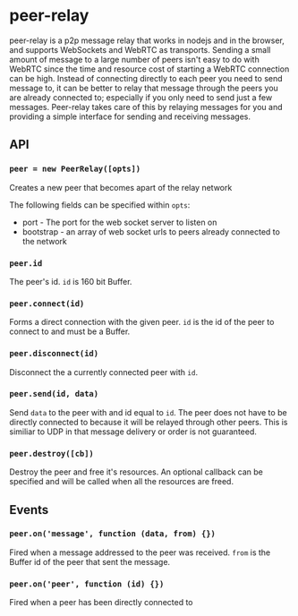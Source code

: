 # peer-relay

peer-relay is a p2p message relay that works in nodejs and in the browser, and supports WebSockets and WebRTC as transports. Sending a small amount of message to a large number of peers isn't easy to do with WebRTC since the time and resource cost of starting a WebRTC connection can be high. Instead of connecting directly to each peer you need to send message to, it can be better to relay that message through the peers you are already connected to; especially if you only need to send just a few messages. Peer-relay takes care of this by relaying messages for you and providing a simple interface for sending and receiving messages.

## API

### `peer = new PeerRelay([opts])`

Creates a new peer that becomes apart of the relay network

The following fields can be specified within `opts`:
 * port - The port for the web socket server to listen on
 * bootstrap - an array of web socket urls to peers already connected to the network

### `peer.id`

The peer's id. `id` is 160 bit Buffer.

### `peer.connect(id)`

Forms a direct connection with the given peer. `id` is the id of the peer to connect to and must be a Buffer.

### `peer.disconnect(id)`

Disconnect the a currently connected peer with `id`. 

### `peer.send(id, data)`

Send `data` to the peer with and id equal to `id`. The peer does not have to be directly connected to because it will be relayed through other peers. This is similiar to UDP in that message delivery or order is not guaranteed.

### `peer.destroy([cb])`

Destroy the peer and free it's resources. An optional callback can be specified and will be called when all the resources are freed.

## Events

### `peer.on('message', function (data, from) {})`

Fired when a message addressed to the peer was received. `from` is the Buffer id of the peer that sent the message.

### `peer.on('peer', function (id) {})`

Fired when a peer has been directly connected to
